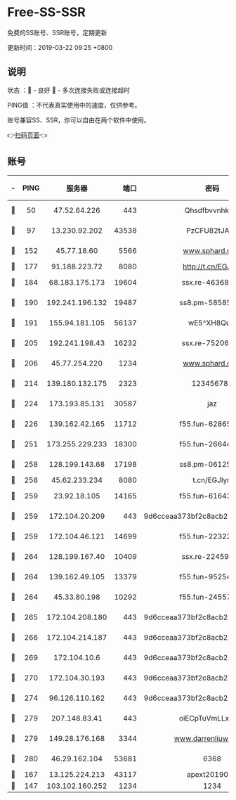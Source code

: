 # Free-SS-SSR

免费的SS账号、SSR账号，定期更新

更新时间：2019-03-22 09:25 +0800

## 说明

状态     ：🙂 - 良好 🙁 - 多次连接失败或连接超时

PING值   ：不代表真实使用中的速度，仅供参考。

账号兼容SS、SSR，你可以自由在两个软件中使用。

👉[扫码页面](https://liesauer.github.io/Free-SS-SSR/)👈

## 账号

|-|PING|服务器|端口|密码|加密方式|区域|
|:----:|:----:|:-----:|-----:|:----:|:----:|:----:|
|🙂|50|47.52.64.226|443|Qhsdfbvvnhkm1|aes-256-cfb|HK|
|🙂|97|13.230.92.202|43538|PzCFU82tJAdZ|aes-256-cfb|JP|
|🙂|152|45.77.18.60|5566|www.sphard.com|aes-256-cfb|JP|
|🙂|177|91.188.223.72|8080|http://t.cn/EGJIyrl|rc4-md5|RU|
|🙂|184|68.183.175.173|19604|ssx.re-46368916|aes-256-cfb|US|
|🙂|190|192.241.196.132|19487|ss8.pm-58585606|aes-256-cfb|US|
|🙂|191|155.94.181.105|56137|wE5^XH8Quw|aes-256-cfb|US|
|🙂|205|192.241.198.43|16232|ssx.re-75206389|aes-256-cfb|US|
|🙂|206|45.77.254.220|1234|www.sphard.com|aes-256-cfb|SG|
|🙂|214|139.180.132.175|2323|123456789|aes-256-cfb|SG|
|🙂|224|173.193.85.131|30587|jaz|aes-256-cfb|US|
|🙂|226|139.162.42.165|11712|f55.fun-62865746|aes-256-cfb|SG|
|🙂|251|173.255.229.233|18300|f55.fun-26644878|aes-256-cfb|US|
|🙂|258|128.199.143.68|17198|ss8.pm-06125832|aes-256-cfb|SG|
|🙂|258|45.62.233.234|8080|t.cn/EGJIyrl|rc4-md5|CA|
|🙂|259|23.92.18.105|14165|f55.fun-61643656|aes-256-cfb|US|
|🙂|259|172.104.20.209|443|9d6cceaa373bf2c8acb22e60b6a58be6|aes-256-cfb|US|
|🙂|259|172.104.46.121|14699|f55.fun-22322504|aes-256-cfb|SG|
|🙂|264|128.199.167.40|10409|ssx.re-22459395|aes-256-cfb|SG|
|🙂|264|139.162.49.105|13379|f55.fun-95254203|aes-256-cfb|SG|
|🙂|264|45.33.80.198|10292|f55.fun-24557903|aes-256-cfb|US|
|🙂|265|172.104.208.180|443|9d6cceaa373bf2c8acb22e60b6a58be6|aes-256-cfb|US|
|🙂|266|172.104.214.187|443|9d6cceaa373bf2c8acb22e60b6a58be6|aes-256-cfb|US|
|🙂|269|172.104.10.6|443|9d6cceaa373bf2c8acb22e60b6a58be6|aes-256-cfb|US|
|🙂|270|172.104.30.193|443|9d6cceaa373bf2c8acb22e60b6a58be6|aes-256-cfb|US|
|🙂|274|96.126.110.162|443|9d6cceaa373bf2c8acb22e60b6a58be6|aes-256-cfb|US|
|🙂|279|207.148.83.41|443|oiECpTuVmLLxk4Ts|aes-256-cfb|AU|
|🙂|279|149.28.176.168|3344|www.darrenliuwei.com|aes-256-cfb|AU|
|🙂|280|46.29.162.104|53681|6368|aes-256-ctr|RU|
|🙂|167|13.125.224.213|43117|apext2019005|chacha20|KR|
|🙁|147|103.102.160.252|1234|1234|rc4-md5|JP|

